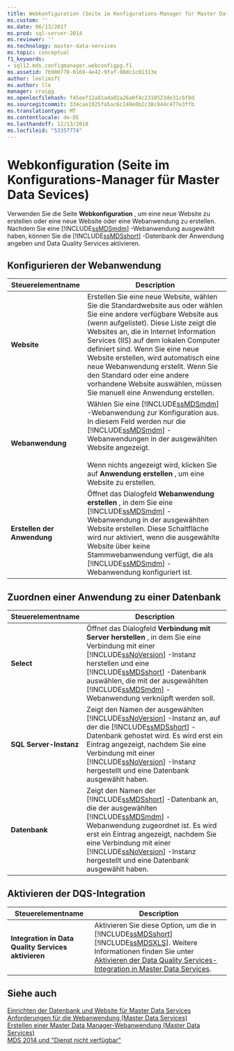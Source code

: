 ```yaml
---
title: Webkonfiguration (Seite im Konfigurations-Manager für Master Data Services) | Microsoft-Dokumentation
ms.custom: ''
ms.date: 06/13/2017
ms.prod: sql-server-2014
ms.reviewer: ''
ms.technology: master-data-services
ms.topic: conceptual
f1_keywords:
- sql12.mds.configmanager.webconfigpg.f1
ms.assetid: 7b900778-0169-4e42-9faf-98dc1c01313e
author: leolimsft
ms.author: lle
manager: craigg
ms.openlocfilehash: f45eef12a81ada02a26a0f4c2318523de31cbf0d
ms.sourcegitcommit: 334cae1925fa5ac6c140e0b2c38c844c477e3ffb
ms.translationtype: MT
ms.contentlocale: de-DE
ms.lasthandoff: 12/13/2018
ms.locfileid: "53357774"
---
```

# <a name="web-configuration-page-master-data-services-configuration-manager"></a>Webkonfiguration (Seite im Konfigurations-Manager für Master Data Sevices)
  Verwenden Sie die Seite **Webkonfiguration** , um eine neue Website zu erstellen oder eine neue Website oder eine Webanwendung zu erstellen. Nachdem Sie eine [!INCLUDE[ssMDSmdm](../includes/ssmdsmdm-md.md)] -Webanwendung ausgewählt haben, können Sie die [!INCLUDE[ssMDSshort](../includes/ssmdsshort-md.md)] -Datenbank der Anwendung angeben und Data Quality Services aktivieren.  
  
## <a name="configure-the-web-application"></a>Konfigurieren der Webanwendung  
  
|Steuerelementname|Description|  
|------------------|-----------------|  
|**Website**|Erstellen Sie eine neue Website, wählen Sie die Standardwebsite aus oder wählen Sie eine andere verfügbare Website aus (wenn aufgelistet). Diese Liste zeigt die Websites an, die in Internet Information Services (IIS) auf dem lokalen Computer definiert sind. Wenn Sie eine neue Website erstellen, wird automatisch eine neue Webanwendung erstellt. Wenn Sie den Standard oder eine andere vorhandene Website auswählen, müssen Sie manuell eine Anwendung erstellen.|  
|**Webanwendung**|Wählen Sie eine [!INCLUDE[ssMDSmdm](../includes/ssmdsmdm-md.md)] -Webanwendung zur Konfiguration aus. In diesem Feld werden nur die [!INCLUDE[ssMDSmdm](../includes/ssmdsmdm-md.md)] -Webanwendungen in der ausgewählten Website angezeigt.<br /><br /> Wenn nichts angezeigt wird, klicken Sie auf **Anwendung erstellen** , um eine Website zu erstellen.|  
|**Erstellen der Anwendung**|Öffnet das Dialogfeld **Webanwendung erstellen** , in dem Sie eine [!INCLUDE[ssMDSmdm](../includes/ssmdsmdm-md.md)] -Webanwendung in der ausgewählten Website erstellen. Diese Schaltfläche wird nur aktiviert, wenn die ausgewählte Website über keine Stammwebanwendung verfügt, die als [!INCLUDE[ssMDSmdm](../includes/ssmdsmdm-md.md)] -Webanwendung konfiguriert ist.|  
  
## <a name="associate-application-with-database"></a>Zuordnen einer Anwendung zu einer Datenbank  
  
|Steuerelementname|Description|  
|------------------|-----------------|  
|**Select**|Öffnet das Dialogfeld **Verbindung mit Server herstellen** , in dem Sie eine Verbindung mit einer [!INCLUDE[ssNoVersion](../includes/ssnoversion-md.md)] -Instanz herstellen und eine [!INCLUDE[ssMDSshort](../includes/ssmdsshort-md.md)] -Datenbank auswählen, die mit der ausgewählten [!INCLUDE[ssMDSmdm](../includes/ssmdsmdm-md.md)] -Webanwendung verknüpft werden soll.|  
|**SQL Server-Instanz**|Zeigt den Namen der ausgewählten [!INCLUDE[ssNoVersion](../includes/ssnoversion-md.md)] -Instanz an, auf der die [!INCLUDE[ssMDSshort](../includes/ssmdsshort-md.md)] -Datenbank gehostet wird. Es wird erst ein Eintrag angezeigt, nachdem Sie eine Verbindung mit einer [!INCLUDE[ssNoVersion](../includes/ssnoversion-md.md)] -Instanz hergestellt und eine Datenbank ausgewählt haben.|  
|**Datenbank**|Zeigt den Namen der [!INCLUDE[ssMDSshort](../includes/ssmdsshort-md.md)] -Datenbank an, die der ausgewählten [!INCLUDE[ssMDSmdm](../includes/ssmdsmdm-md.md)] -Webanwendung zugeordnet ist. Es wird erst ein Eintrag angezeigt, nachdem Sie eine Verbindung mit einer [!INCLUDE[ssNoVersion](../includes/ssnoversion-md.md)] -Instanz hergestellt und eine Datenbank ausgewählt haben.|  
  
## <a name="enable-dqs-integration"></a>Aktivieren der DQS-Integration  
  
|Steuerelementname|Description|  
|------------------|-----------------|  
|**Integration in Data Quality Services aktivieren**|Aktivieren Sie diese Option, um die in [!INCLUDE[ssMDSshort](../includes/ssmdsshort-md.md)][!INCLUDE[ssMDSXLS](../includes/ssmdsxls-md.md)]. Weitere Informationen finden Sie unter [Aktivieren der Data Quality Services-Integration in Master Data Services](install-windows/enable-data-quality-services-integration-with-master-data-services.md).|  
  
## <a name="see-also"></a>Siehe auch  
 [Einrichten der Datenbank und Website für Master Data Services](../../2014/master-data-services/set-up-the-database-and-website-for-master-data-services.md)   
 [Anforderungen für die Webanwendung &#40;Master Data Services&#41;](install-windows/web-application-requirements-master-data-services.md)   
 [Erstellen einer Master Data Manager-Webanwendung &#40;Master Data Services&#41;](install-windows/create-a-master-data-manager-web-application-master-data-services.md)   
 [MDS 2014 und "Dienst nicht verfügbar"](https://blogs.msdn.com/b/womeninanalytics/archive/2015/08/19/mds-2014-and-service-unavailable-error.aspx)  
  
  
